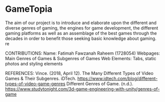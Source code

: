 # GameTopia
The aim of our project is to introduce and elaborate upon the different and diverse genres of gaming, the engines for game development, the different gaming platforms as well as an assemblage of the best games through the decades in order to benefit those seeking basic knowledge about gaming.
re

CONTRIBUTIONS:
Name: Fatimah Fawzanah Raheem (1728054)
Webpages: Main Genres of Games & Subgenres of Games
Web Elements: Tabs, static photos and styling elements

REFERENCES:
Vince. (2018, April 12). The Many Different Types of Video Games & Their Subgenres. iDTech. https://www.idtech.com/blog/different-types-of-video-game-genres
Different Genres of Game. (n.d.). https://www.studytonight.com/3d-game-engineering-with-unity/genres-of-game
